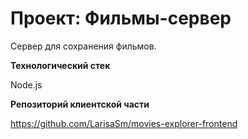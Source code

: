 #  Проект: Фильмы-сервер

Сервер для сохранения фильмов.

**Технологический стек**

Node.js

**Репозиторий клиентской части**

https://github.com/LarisaSm/movies-explorer-frontend
